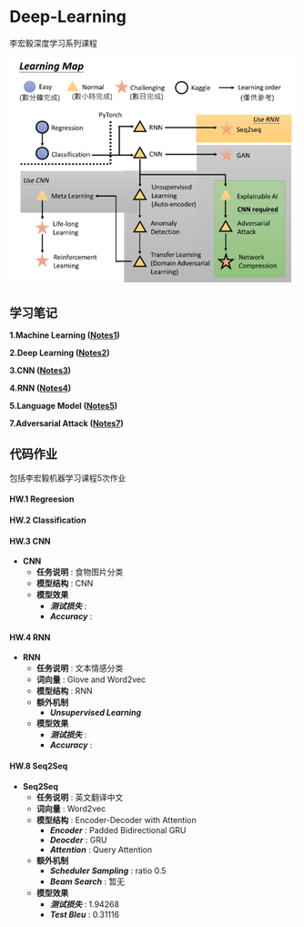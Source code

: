 # Deep-Learning

李宏毅深度学习系列课程

![DL](Notes/DL_Img/DL_LI.png)

## 学习笔记

**1.Machine Learning ([Notes1](Notes/Notes1_ML.md))**

**2.Deep Learning ([Notes2](Notes/Notes2_DL.md))**

**3.CNN ([Notes3](Notes/Notes3_CNN.md))**

**4.RNN ([Notes4](Notes/Notes4_RNN.md))**

**5.Language Model ([Notes5](Notes/Notes5_LanguageModel.md))**

**7.Adversarial Attack ([Notes7](Notes/Notes7_AdversarialAttack.md))**

## 代码作业

包括李宏毅机器学习课程5次作业

#### HW.1 Regreesion



#### HW.2 Classification

#### HW.3 CNN

- **CNN**
  - **任务说明** : 食物图片分类
  - **模型结构** : CNN
  - **模型效果** 
    - ***测试损失*** : 
    - ***Accuracy*** : 

#### HW.4 RNN

- **RNN**
  - **任务说明** : 文本情感分类
  - **词向量** : Glove and Word2vec
  - **模型结构** : RNN
  - **额外机制** 
    - ***Unsupervised Learning***
  - **模型效果** 
    - ***测试损失*** : 
    - ***Accuracy*** : 

#### HW.8 Seq2Seq

- **Seq2Seq**
  - **任务说明** : 英文翻译中文
  - **词向量** : Word2vec
  - **模型结构** : Encoder-Decoder with Attention
    - ***Encoder*** : Padded Bidirectional GRU
    - ***Deocder*** : GRU
    - ***Attention*** : Query Attention
  - **额外机制** 
    - ***Scheduler Sampling*** : ratio 0.5
    - ***Beam Search*** : 暂无
  - **模型效果** 
    - ***测试损失*** : 1.94268
    - ***Test Bleu*** : 0.31116

